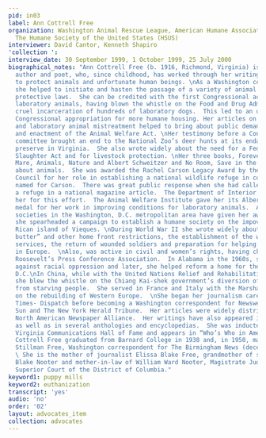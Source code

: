 ```yaml
---
pid: in03
label: Ann Cottrell Free
organization: Washington Animal Rescue League, American Humane Association (AHA),
  The Humane Society of the United States (HSUS)
interviewer: David Cantor, Kenneth Shapiro
'collection ': 
interview_date: 30 September 1999, 1 October 1999, 25 July 2000
biographical_notes: "Ann Cottrell Free (b. 1916, Richmond, Virginia) is a journalist,
  author and poet, who, since childhood, has worked through her writings and actions
  to protect animals and unfortunate human beings. \nAs a Washington correspondent
  she helped to initiate and hasten the passage of a variety of animal and environmental
  protective laws.  She can be credited with the first Congressional action to help
  laboratory animals, having blown the whistle on the Food and Drug Administration’s
  cruel incarceration of hundreds of laboratory dogs.  This led to an unprecedented
  Congressional appropriation for more humane housing. Her articles on animal theft
  and laboratory animal mistreatment helped to bring about public demand for legislation
  and enactment of the Animal Welfare Act. \nHer testimony before a Congressional
  committee brought an end to the National Zoo’s deer hunts at its endangered species
  preserve in Virginia.  She also wrote widely about the need for a Federal Humane
  Slaughter Act and for livestock protection. \nHer three books, Forever the Wild
  Mare, Animals, Nature and Albert Schweitzer and No Room, Save in the Heart, are
  about animals.  She was awarded the Rachel Carson Legacy Award by the Rachel Carson
  Council for her role in establishing a national wildlife refuge in coastal Maine,
  named for Carson.  There was great public response when she had called for such
  a refuge in a national magazine article.  The Department of Interior also honored
  her for this effort.  The Animal Welfare Institute gave her its Albert Schweitzer
  medal for her work in improving conditions for laboratory animals.  Also, humane
  societies in the Washington, D.C. metropolitan area have given her awards.  In 1987
  she spearheaded a campaign to establish a humane society on the impoverished Puerto
  Rican island of Vieques. \nDuring World War II she wrote widely about “guns and
  butter” and other home front restrictions, the establishment of the women military
  services, the return of wounded soldiers and preparation for helping war refugees
  in Europe.  \nAlso, was active in civil and women’s rights, having chaired Eleanor
  Roosevelt’s Press Conference Association.  In Alabama in the 1960s, she spoke out
  against racial oppression and later, she helped reform a home for the blind in Washington,
  D.C.\nIn China, while with the United Nations Relief and Rehabilitation Administration,
  she blew the whistle on the Chiang Kai-shek government’s diversion of relief supplies
  from starving people.  She served in France and Italy with the Marshall Plan, reporting
  on the rebuilding of Western Europe.  \nShe began her journalism career on The Richmond
  Times- Dispatch before becoming a Washington correspondent for Newsweek, The Chicago
  Sun and The New York Herald Tribune.  Her articles were widely distributed by the
  North American Newspaper Alliance.  Her writings have also appeared in many magazines
  as well as in several anthologies and encyclopedias.  She was inducted into the
  Virginia Communications Hall of Fame and appears in “Who’s Who in America”. \nAnn
  Cottrell Free graduated from Barnard College in 1938 and, in 1950, married James
  Stillman Free, Washington correspondent for The Birmingham News (deceased, 1996).
  \ She is the mother of journalist Elissa Blake Free, grandmother of student Amanda
  Blake Nooter and mother-in-law of William Ward Nooter, Magistrate Judge for the
  Superior Court of the District of Columbia."
keyword1: puppy mills
keyword2: euthanization
transcript: 'yes'
audio: 'no'
order: '02'
layout: advocates_item
collection: advocates
---
```

